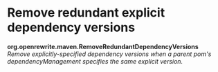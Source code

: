 # Remove redundant explicit dependency versions

**org.openrewrite.maven.RemoveRedundantDependencyVersions**  
_Remove explicitly-specified dependency versions when a parent pom's dependencyManagement specifies the same explicit version._

